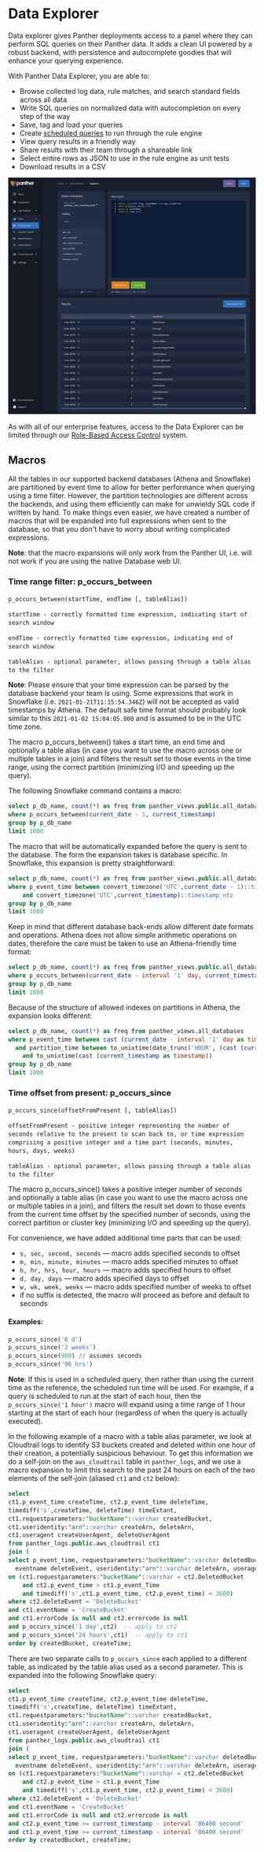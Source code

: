 # Data Explorer

Data explorer gives Panther deployments access to a panel where they can perform SQL queries on their Panther data. It adds a clean UI powered by a robust backend, with persistence and autocomplete goodies that will enhance your querying experience.

With Panther Data Explorer, you are able to:

* Browse collected log data, rule matches, and search standard fields across all data
* Write SQL queries on normalized data with autocompletion on every step of the way
* Save, tag and load your queries 
* Create [scheduled queries](scheduled-queries.md) to run through the rule engine
* View query results in a friendly way
* Share results with their team through a shareable link
* Select entire rows as JSON to use in the rule engine as unit tests
* Download results in a CSV

![Data Explorer](../.gitbook/assets/data-explorer.png)

As with all of our enterprise features, access to the Data Explorer can be limited through our [Role-Based Access Control](../system-configuration/rbac.md) system.

## Macros

All the tables in our supported backend databases \(Athena and Snowflake\) are partitioned by event time to allow for better performance when querying using a time filter. However, the partition technologies are different across the backends, and using them efficiently can make for unwieldy SQL code if written by hand. To make things even easier, we have created a number of macros that will be expanded into full expressions when sent to the database, so that you don't have to worry about writing complicated expressions.

**Note**: that the macro expansions will only work from the Panther UI, i.e. will not work if you are using the native Database web UI.

### Time range filter: p\_occurs\_between

`p_occurs_between(startTime, endTime [, tableAlias])`

`startTime - correctly formatted time expression, indicating start of search window`

`endTime - correctly formatted time expression, indicating end of search window`

`tableAlias - optional parameter, allows passing through a table alias to the filter`

**Note**: Please ensure that your time expression can be parsed by the database backend your team is using. Some expressions that work in Snowflake \(i.e. `2021-01-21T11:15:54.346Z`\) will not be accepted as valid timestamps by Athena. The default safe time format should probably look similar to this `2021-01-02 15:04:05.000` and is assumed to be in the UTC time zone.

The macro p\_occurs\_between\(\) takes a start time, an end time and optionally a table alias \(in case you want to use the macro across one or multiple tables in a join\) and filters the result set to those events in the time range, using the correct partition \(minimizing I/O and speeding up the query\).

The following Snowflake command contains a macro:

```sql
select p_db_name, count(*) as freq from panther_views.public.all_databases
where p_occurs_between(current_date - 1, current_timestamp)
group by p_db_name
limit 1000
```

The macro that will be automatically expanded before the query is sent to the database. The form the expansion takes is database specific. In Snowflake, this expansion is pretty straightforward:

```sql
select p_db_name, count(*) as freq from panther_views.public.all_databases
where p_event_time between convert_timezone('UTC',current_date - 1)::timestamp_ntz
    and convert_timezone('UTC',current_timestamp)::timestamp_ntz
group by p_db_name
limit 1000
```

Keep in mind that different database back-ends allow different date formats and operations. Athena does not allow simple arithmetic operations on dates, therefore the care must be taken to use an Athena-friendly time format:

```sql
select p_db_name, count(*) as freq from panther_views.public.all_databases
where p_occurs_between(current_date - interval '1' day, current_timestamp)
group by p_db_name
limit 1000
```

Because of the structure of allowed indexes on partitions in Athena, the expansion looks different:

```sql
select p_db_name, count(*) as freq from panther_views.all_databases
where p_event_time between cast (current_date - interval '1' day as timestamp) and cast (current_timestamp as timestamp)
  and partition_time between to_unixtime(date_trunc('HOUR', (cast (current_date - interval '1' day as timestamp))))
    and to_unixtime(cast (current_timestamp as timestamp))
group by p_db_name
limit 1000
```

### Time offset from present: p\_occurs\_since

`p_occurs_since(offsetFromPresent [, tableAlias])`

`offsetFromPresent - positive integer representing the number of seconds relative to the present to scan back to, or time expression comprising a positive integer and a time part (seconds, minutes, hours, days, weeks)`

`tableAlias - optional parameter, allows passing through a table alias to the filter`

The macro p\_occurs\_since\(\) takes a positive integer number of seconds and optionally a table alias \(in case you want to use the macro across one or multiple tables in a join\), and filters the result set down to those events from the current time offset by the specified number of seconds, using the correct partition or cluster key \(minimizing I/O and speeding up the query\).

For convenience, we have added additional time parts that can be used:

* `s, sec, second, seconds` — macro adds specified seconds to offset
* `m, min, minute, minutes` — macro adds specified minutes to offset
* `h, hr, hrs, hour, hours` — macro adds specified hours to offset
* `d, day, days` — macro adds specified days to offset
* `w, wk, week, weeks` — macro adds specified number of weeks to offset
* if no suffix is detected, the macro will proceed as before and default to seconds

#### Examples:

```sql
p_occurs_since('6 d')
p_occurs_since('2 weeks')
p_occurs_since(900) // assumes seconds
p_occurs_since('96 hrs')
```

**Note**: If this is used in a scheduled query, then rather than using the current time as the reference, the scheduled run time will be used. For example, if a query is scheduled to run at the start of each hour, then the `p_occurs_since('1 hour')` macro will expand using a time range of 1 hour starting at the start of each hour \(regardless of when the query is actually executed\).

In the following example of a macro with a table alias parameter, we look at Cloudtrail logs to identify S3 buckets created and deleted within one hour of their creation, a potentially suspicious behaviour. To get this information we do a self-join on the `aws_cloudtrail` table in `panther_logs`, and we use a macro expansion to limit this search to the past 24 hours on each of the two elements of the self-join \(aliased `ct1` and `ct2` below\):

```sql
select 
ct1.p_event_time createTime, ct2.p_event_time deleteTime,
timediff('s',createTime, deleteTime) timeExtant,
ct1.requestparameters:"bucketName"::varchar createdBucket,
ct1.useridentity:"arn"::varchar createArn, deleteArn,
ct1.useragent createUserAgent, deleteUserAgent
from panther_logs.public.aws_cloudtrail ct1
join (
select p_event_time, requestparameters:"bucketName"::varchar deletedBucket, errorcode,
  eventname deleteEvent, useridentity:"arn"::varchar deleteArn, useragent deleteUserAgent  from panther_logs.public.aws_cloudtrail) ct2
on (ct1.requestparameters:"bucketName"::varchar = ct2.DeletedBucket
    and ct2.p_event_time > ct1.p_event_Time
    and timediff('s',ct1.p_event_time, ct2.p_event_time) < 3600)
where ct2.deleteEvent = 'DeleteBucket'
and ct1.eventName = 'CreateBucket'
and ct1.errorCode is null and ct2.errorcode is null
and p_occurs_since('1 day',ct2)  -- apply to ct2
and p_occurs_since('24 hours',ct1)  -- apply to ct1
order by createdBucket, createTime;
```

There are two separate calls to `p_occurs_since` each applied to a different table, as indicated by the table alias used as a second parameter. This is expanded into the following Snowflake query:

```sql
select 
ct1.p_event_time createTime, ct2.p_event_time deleteTime,
timediff('s',createTime, deleteTime) timeExtant,
ct1.requestparameters:"bucketName"::varchar createdBucket,
ct1.useridentity:"arn"::varchar createArn, deleteArn,
ct1.useragent createUserAgent, deleteUserAgent
from panther_logs.public.aws_cloudtrail ct1
join (
select p_event_time, requestparameters:"bucketName"::varchar deletedBucket, errorcode,
  eventname deleteEvent, useridentity:"arn"::varchar deleteArn, useragent deleteUserAgent  from panther_logs.public.aws_cloudtrail) ct2
on (ct1.requestparameters:"bucketName"::varchar = ct2.deletedBucket
    and ct2.p_event_time > ct1.p_event_Time
    and timediff('s',ct1.p_event_time, ct2.p_event_time) < 3600)
where ct2.deleteEvent = 'DeleteBucket'
and ct1.eventName = 'CreateBucket'
and ct1.errorCode is null and ct2.errorcode is null
and ct2.p_event_time >= current_timestamp - interval '86400 second'
and ct1.p_event_time >= current_timestamp - interval '86400 second'
order by createdBucket, createTime;
```


